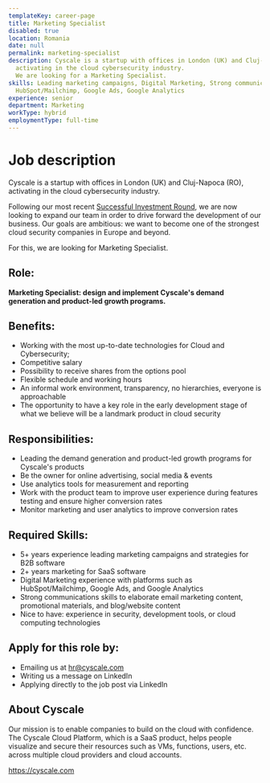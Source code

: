 ```yaml
---
templateKey: career-page
title: Marketing Specialist
disabled: true
location: Romania
date: null
permalink: marketing-specialist
description: Cyscale is a startup with offices in London (UK) and Cluj-Napoca (RO), 
  activating in the cloud cybersecurity industry. 
  We are looking for a Marketing Specialist.
skills: Leading marketing campaigns, Digital Marketing, Strong communications,
  HubSpot/Mailchimp, Google Ads, Google Analytics
experience: senior
department: Marketing
workType: hybrid
employmentType: full-time
---
```

# Job description

Cyscale is a startup with offices in London (UK) and Cluj-Napoca (RO), activating in the cloud cybersecurity industry.

Following our most recent [Successful Investment Round](https://www.eu-startups.com/2020/09/romanian-startup-cyscale-raises-e350k-in-4-hours-on-seedblink-for-its-international-expansion), we are now looking to expand our team in order to drive forward the development of our business. Our goals are ambitious: we want to become one of the strongest cloud security companies in Europe and beyond.

For this, we are looking for Marketing Specialist.

## Role:

**Marketing Specialist: design and implement Cyscale's demand generation and product-led growth programs.**

## Benefits:

* Working with the most up-to-date technologies for Cloud and Cybersecurity;
* Competitive salary
* Possibility to receive shares from the options pool
* Flexible schedule and working hours
* An informal work environment, transparency, no hierarchies, everyone is approachable
* The opportunity to have a key role in the early development stage of what we believe will be a landmark product in cloud security

## Responsibilities:

* Leading the demand generation and product-led growth programs for Cyscale's products
* Be the owner for online advertising, social media & events
* Use analytics tools for measurement and reporting
* Work with the product team to improve user experience during features testing and ensure higher conversion rates
* Monitor marketing and user analytics to improve conversion rates

## Required Skills:

* 5+ years experience leading marketing campaigns and strategies for B2B software
* 2+ years marketing for SaaS software
* Digital Marketing experience with platforms such as HubSpot/Mailchimp, Google Ads, and Google Analytics
* Strong communications skills to elaborate email marketing content, promotional materials, and blog/website content
* Nice to have: experience in security, development tools, or cloud computing technologies

## Apply for this role by:

* Emailing us at [hr@cyscale.com](mailto:hr@cyscale.com)
* Writing us a message on LinkedIn
* Applying directly to the job post via LinkedIn

## About Cyscale

Our mission is to enable companies to build on the cloud with confidence. The Cyscale Cloud Platform, which is a SaaS product, helps people visualize and secure their resources such as VMs, functions, users, etc. across multiple cloud providers and cloud accounts.

https://cyscale.com